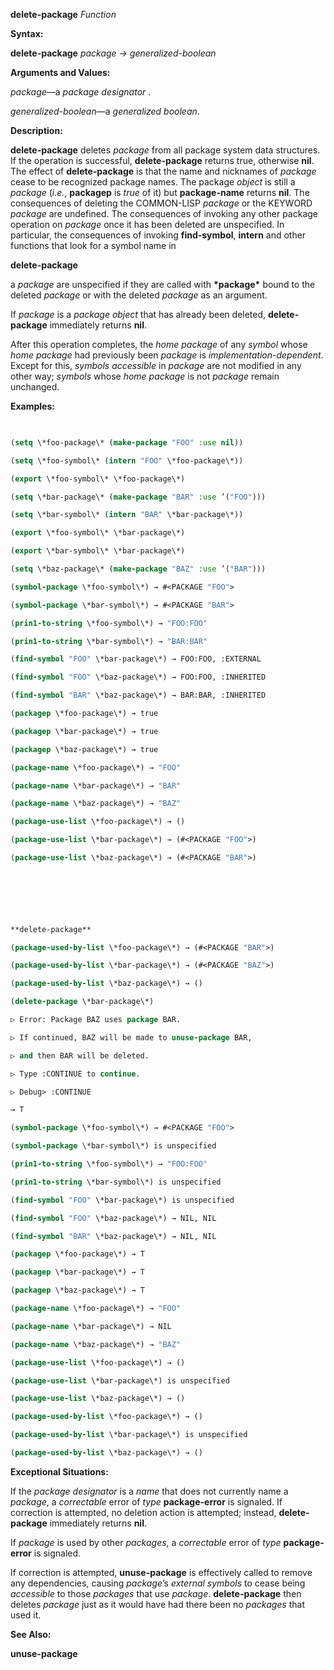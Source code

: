 **delete-package** *Function* 



**Syntax:** 



**delete-package** *package → generalized-boolean* 



**Arguments and Values:** 



*package*—a *package designator* . 



*generalized-boolean*—a *generalized boolean*. 



**Description:** 



**delete-package** deletes *package* from all package system data structures. If the operation is successful, **delete-package** returns true, otherwise **nil**. The effect of **delete-package** is that the name and nicknames of *package* cease to be recognized package names. The package *object* is still a *package* (*i.e.*, **packagep** is *true* of it) but **package-name** returns **nil**. The consequences of deleting the COMMON-LISP *package* or the KEYWORD *package* are undefined. The consequences of invoking any other package operation on *package* once it has been deleted are unspecified. In particular, the consequences of invoking **find-symbol**, **intern** and other functions that look for a symbol name in 







 



 



**delete-package** 



a *package* are unspecified if they are called with **\*package\*** bound to the deleted *package* or with the deleted *package* as an argument. 



If *package* is a *package object* that has already been deleted, **delete-package** immediately returns **nil**. 



After this operation completes, the *home package* of any *symbol* whose *home package* had previously been *package* is *implementation-dependent*. Except for this, *symbols accessible* in *package* are not modified in any other way; *symbols* whose *home package* is not *package* remain unchanged. 



**Examples:**
```lisp
 

(setq \*foo-package\* (make-package "FOO" :use nil)) 

(setq \*foo-symbol\* (intern "FOO" \*foo-package\*)) 

(export \*foo-symbol\* \*foo-package\*) 

(setq \*bar-package\* (make-package "BAR" :use ’("FOO"))) 

(setq \*bar-symbol\* (intern "BAR" \*bar-package\*)) 

(export \*foo-symbol\* \*bar-package\*) 

(export \*bar-symbol\* \*bar-package\*) 

(setq \*baz-package\* (make-package "BAZ" :use ’("BAR"))) 

(symbol-package \*foo-symbol\*) → #<PACKAGE "FOO"> 

(symbol-package \*bar-symbol\*) → #<PACKAGE "BAR"> 

(prin1-to-string \*foo-symbol\*) → "FOO:FOO" 

(prin1-to-string \*bar-symbol\*) → "BAR:BAR" 

(find-symbol "FOO" \*bar-package\*) → FOO:FOO, :EXTERNAL 

(find-symbol "FOO" \*baz-package\*) → FOO:FOO, :INHERITED 

(find-symbol "BAR" \*baz-package\*) → BAR:BAR, :INHERITED 

(packagep \*foo-package\*) → true 

(packagep \*bar-package\*) → true 

(packagep \*baz-package\*) → true 

(package-name \*foo-package\*) → "FOO" 

(package-name \*bar-package\*) → "BAR" 

(package-name \*baz-package\*) → "BAZ" 

(package-use-list \*foo-package\*) → () 

(package-use-list \*bar-package\*) → (#<PACKAGE "FOO">) 

(package-use-list \*baz-package\*) → (#<PACKAGE "BAR">) 



 

 

**delete-package** 

(package-used-by-list \*foo-package\*) → (#<PACKAGE "BAR">) 

(package-used-by-list \*bar-package\*) → (#<PACKAGE "BAZ">) 

(package-used-by-list \*baz-package\*) → () 

(delete-package \*bar-package\*) 

▷ Error: Package BAZ uses package BAR. 

▷ If continued, BAZ will be made to unuse-package BAR, 

▷ and then BAR will be deleted. 

▷ Type :CONTINUE to continue. 

▷ Debug> :CONTINUE 

→ T 

(symbol-package \*foo-symbol\*) → #<PACKAGE "FOO"> 

(symbol-package \*bar-symbol\*) is unspecified 

(prin1-to-string \*foo-symbol\*) → "FOO:FOO" 

(prin1-to-string \*bar-symbol\*) is unspecified 

(find-symbol "FOO" \*bar-package\*) is unspecified 

(find-symbol "FOO" \*baz-package\*) → NIL, NIL 

(find-symbol "BAR" \*baz-package\*) → NIL, NIL 

(packagep \*foo-package\*) → T 

(packagep \*bar-package\*) → T 

(packagep \*baz-package\*) → T 

(package-name \*foo-package\*) → "FOO" 

(package-name \*bar-package\*) → NIL 

(package-name \*baz-package\*) → "BAZ" 

(package-use-list \*foo-package\*) → () 

(package-use-list \*bar-package\*) is unspecified 

(package-use-list \*baz-package\*) → () 

(package-used-by-list \*foo-package\*) → () 

(package-used-by-list \*bar-package\*) is unspecified 

(package-used-by-list \*baz-package\*) → () 


```
**Exceptional Situations:** 



If the *package designator* is a *name* that does not currently name a *package*, a *correctable* error of *type* **package-error** is signaled. If correction is attempted, no deletion action is attempted; instead, **delete-package** immediately returns **nil**. 



If *package* is used by other *packages*, a *correctable* error of *type* **package-error** is signaled. 



 



 



If correction is attempted, **unuse-package** is effectively called to remove any dependencies, causing *package*’s *external symbols* to cease being *accessible* to those *packages* that use *package*. **delete-package** then deletes *package* just as it would have had there been no *packages* that used it. 



**See Also:** 



**unuse-package** 



